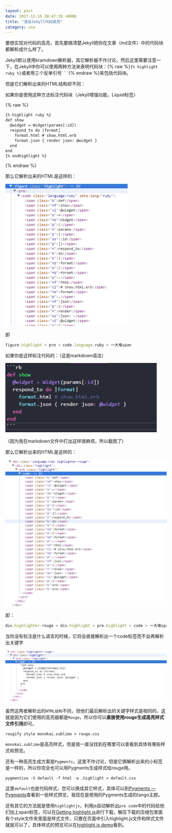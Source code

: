 ```yaml
---
layout: post
date: 2017-12-15 20:47:39 +0800
title: "浅谈Jekyll代码高亮"
category: use
---
```


要想实现对代码的高亮，首先要搞清楚Jekyll把你在文章（md文件）中的代码块都解析成什么样了。

Jekyll默认使用kramdown解析器，其它解析器不作讨论，然后这里需要注意一下，在Jekyll中你可以使用两种方法来表明代码块：{% raw %}`{% highlight ruby %}`或者用三个反单引号<code>```</code>{% endraw %}来包括代码块。

但是它们解析出来的HTML结构却不同：

如果你是使用这种方法标注代码块（Jekyll增强功能，Liquid标签）

{% raw %}
```
{% highlight ruby %}
def show
  @widget = Widget(params[:id])
  respond_to do |format|
    format.html # show.html.erb
    format.json { render json: @widget }
  end
end
{% endhighlight %}
```
{% endraw %}

那么它解析出来的HTML是这样的：

![](/pics/2017/12/1502.png)

即

```js
figure.highlight > pre > code.language-ruby > 一大堆span
```

如果你是这样标注代码的：（这是markdown语法）

![](/pics/2017/12/1501.png)

（因为我在markdown文件中打出这样很麻烦，所以截图了）

那么它解析出来的HTML是这样的：

![](/pics/2017/12/1503.png)

即：

```js
div.highlighter-rouge > div.highlight > pre.highlight > code > 一大堆span
```

当你没有标注是什么语言的时候，它将会直接解析出一个code标签而不会再解析出关键字

![](/pics/2017/12/1504.png)

虽然这两者解析出的`HTML结构`不同，但他们最后解析出的关键字样式是相同的，这就是因为它们使用的高亮器都是`Rouge`，所以你可以**直接使用rouge生成高亮样式文件引用**即可。

```
rougify style monokai.sublime > rouge.css
```

`monokai.sublime`是高亮样式，但是我一直没找到在哪里可以查看到具体有哪些样式和预览。

还有一种高亮生成方案是`Pygments`，这里不作讨论，但是它俩解析出来的小标签是一样的，所以你完全也可以用Pygments生成样式给rouge用。

```
pygmentize -S default -f html -a .highlight > default.css
```

这里`default`也是代码样式，您可以换成其它样式，具体可以到[Pygments — Pygments](http://pygments.org/demo/)查看到一些样式预览，我现在是使用的Pygments生成的tango主题。

还有其它的方法就是使用`highlightjs`，利用js自动解析出`pre code`中的代码给他们加上span标签，可以在[Getting highlight.js](https://highlightjs.org/download/)进行下载，解压下载的压缩包里面有个style文件夹里面是样式文件，只要在页面中引入highlight.js文件和样式文件就就可以了，具体样式的预览可以在[highlight.js demo](https://highlightjs.org/static/demo/)看到。